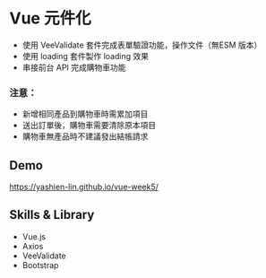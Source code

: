 # Vue 元件化
- 使用 VeeValidate 套件完成表單驗證功能，操作文件（無ESM 版本）
- 使用 loading 套件製作 loading 效果
- 串接前台 API 完成購物車功能

### 注意：
- 新增相同產品到購物車時需累加項目
- 送出訂單後，購物車需要清除原本項目
- 購物車無產品時不建議發出結帳請求

## Demo
<a href="https://yashien-lin.github.io/vue-week5/" rel="nofollow">https://yashien-lin.github.io/vue-week5/</a>

## Skills & Library
- Vue.js 
- Axios
- VeeValidate
- Bootstrap
